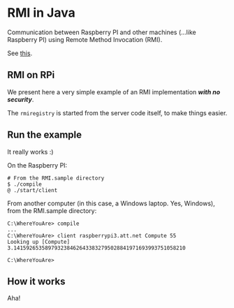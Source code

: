# RMI in Java
Communication between Raspberry PI and other machines (...like Raspberry PI) using Remote Method Invocation (RMI).
 
See [this](https://docs.oracle.com/javase/tutorial/rmi/overview.html).

## RMI on RPi
We present here a very simple example of an RMI implementation **_with no security_**.

The `rmiregistry` is started from the server code itself, to make things easier.
 
## Run the example
It really works :)

On the Raspberry PI:
```
# From the RMI.sample directory
$ ./compile
@ ./start/client
```

From another computer (in this case, a Windows laptop. Yes, Windows), from the RMI.sample directory:
```
C:\WhereYouAre> compile
... 
C:\WhereYouAre> client raspberrypi3.att.net Compute 55
Looking up [Compute]
3.1415926535897932384626433832795028841971693993751058210

C:\WhereYouAre>
```

## How it works
Aha!
